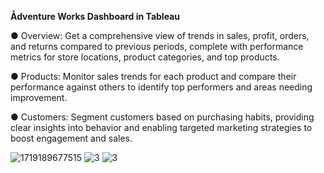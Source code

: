 **Ådventure Works Dashboard in Tableau**

● Overview: Get a comprehensive view of trends in sales, profit, orders, and returns compared to previous periods, complete with performance metrics for store locations, product categories, and top products.

● Products: Monitor sales trends for each product and compare their performance against others to identify top performers and areas needing improvement.

● Customers: Segment customers based on purchasing habits, providing clear insights into behavior and enabling targeted marketing strategies to boost engagement and sales.


![1719189677515](https://github.com/sushmita-777/adventureworks-dashboard/assets/149097855/64765ed6-ee5e-400d-929c-475cfc076e43)
![3](https://github.com/sushmita-777/adventureworks-dashboard/assets/149097855/c51ad131-fc95-441c-9fcf-9c733df501f2)
![3](https://github.com/sushmita-777/adventureworks-dashboard/assets/149097855/c51ad131-fc95-441c-9fcf-9c733df501f2)
